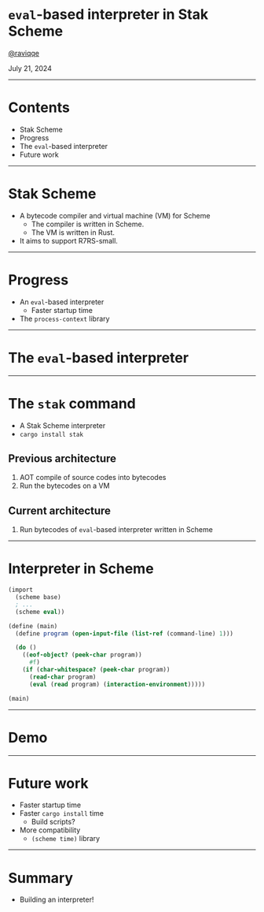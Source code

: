# `eval`-based interpreter in Stak Scheme

[@raviqqe](https://github.com/raviqqe)

July 21, 2024

---

# Contents

- Stak Scheme
- Progress
- The `eval`-based interpreter
- Future work

---

# Stak Scheme

- A bytecode compiler and virtual machine (VM) for Scheme
  - The compiler is written in Scheme.
  - The VM is written in Rust.
- It aims to support R7RS-small.

---

# Progress

- An `eval`-based interpreter
  - Faster startup time
- The `process-context` library

---

# The `eval`-based interpreter

---

# The `stak` command

- A Stak Scheme interpreter
- `cargo install stak`

## Previous architecture

1. AOT compile of source codes into bytecodes
1. Run the bytecodes on a VM

## Current architecture

1. Run bytecodes of `eval`-based interpreter written in Scheme

---

# Interpreter in Scheme

```scheme
(import
  (scheme base)
  ; ...
  (scheme eval))

(define (main)
  (define program (open-input-file (list-ref (command-line) 1)))

  (do ()
    ((eof-object? (peek-char program))
      #f)
    (if (char-whitespace? (peek-char program))
      (read-char program)
      (eval (read program) (interaction-environment)))))

(main)
```

---

# Demo

---

# Future work

- Faster startup time
- Faster `cargo install` time
  - Build scripts?
- More compatibility
  - `(scheme time)` library

---

# Summary

- Building an interpreter!
